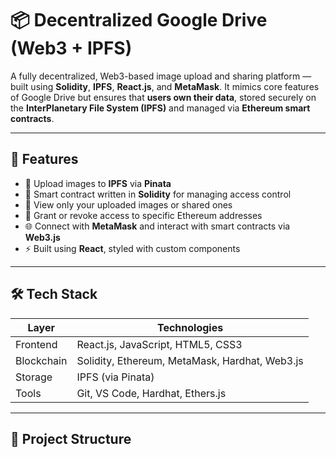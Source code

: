 # 📦 Decentralized Google Drive (Web3 + IPFS)

A fully decentralized, Web3-based image upload and sharing platform — built using **Solidity**, **IPFS**, **React.js**, and **MetaMask**. It mimics core features of Google Drive but ensures that **users own their data**, stored securely on the **InterPlanetary File System (IPFS)** and managed via **Ethereum smart contracts**.

---

## 🚀 Features

- 🔐 Upload images to **IPFS** via **Pinata**
- 🧾 Smart contract written in **Solidity** for managing access control
- 👤 View only your uploaded images or shared ones
- 🔗 Grant or revoke access to specific Ethereum addresses
- 🌐 Connect with **MetaMask** and interact with smart contracts via **Web3.js**
- ⚡ Built using **React**, styled with custom components

---

## 🛠️ Tech Stack

| Layer        | Technologies                                     |
|--------------|--------------------------------------------------|
| Frontend     | React.js, JavaScript, HTML5, CSS3                |
| Blockchain   | Solidity, Ethereum, MetaMask, Hardhat, Web3.js   |
| Storage      | IPFS (via Pinata)                                |
| Tools        | Git, VS Code, Hardhat, Ethers.js                 |

---

## 📂 Project Structure

